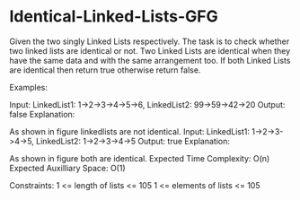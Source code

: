 # Identical-Linked-Lists-GFG
Given the two singly Linked Lists respectively. The task is to check whether two linked lists are identical or not. 
Two Linked Lists are identical when they have the same data and with the same arrangement too. If both Linked Lists are identical then return true otherwise return false. 

Examples:

Input: LinkedList1: 1->2->3->4->5->6, LinkedList2: 99->59->42->20
Output: false
Explanation:

As shown in figure linkedlists are not identical.
Input: LinkedList1: 1->2->3->4->5, LinkedList2: 1->2->3->4->5
Output: true
Explanation: 
 
As shown in figure both are identical.
Expected Time Complexity: O(n)
Expected Auxilliary Space: O(1)

Constraints:
1 <= length of lists <= 105
1 <= elements of lists <= 105
